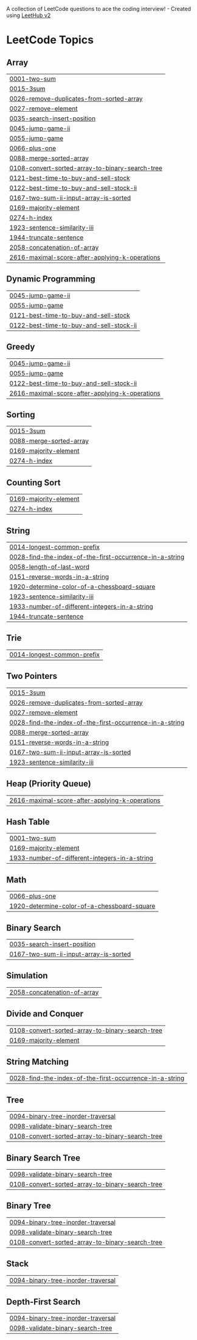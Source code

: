 A collection of LeetCode questions to ace the coding interview! - Created using [LeetHub v2](https://github.com/arunbhardwaj/LeetHub-2.0)
<!---LeetCode Topics Start-->
# LeetCode Topics
## Array
|  |
| ------- |
| [0001-two-sum](https://github.com/lordbaldwin1/LeetCode/tree/master/0001-two-sum) |
| [0015-3sum](https://github.com/lordbaldwin1/LeetCode/tree/master/0015-3sum) |
| [0026-remove-duplicates-from-sorted-array](https://github.com/lordbaldwin1/LeetCode/tree/master/0026-remove-duplicates-from-sorted-array) |
| [0027-remove-element](https://github.com/lordbaldwin1/LeetCode/tree/master/0027-remove-element) |
| [0035-search-insert-position](https://github.com/lordbaldwin1/LeetCode/tree/master/0035-search-insert-position) |
| [0045-jump-game-ii](https://github.com/lordbaldwin1/LeetCode/tree/master/0045-jump-game-ii) |
| [0055-jump-game](https://github.com/lordbaldwin1/LeetCode/tree/master/0055-jump-game) |
| [0066-plus-one](https://github.com/lordbaldwin1/LeetCode/tree/master/0066-plus-one) |
| [0088-merge-sorted-array](https://github.com/lordbaldwin1/LeetCode/tree/master/0088-merge-sorted-array) |
| [0108-convert-sorted-array-to-binary-search-tree](https://github.com/lordbaldwin1/LeetCode/tree/master/0108-convert-sorted-array-to-binary-search-tree) |
| [0121-best-time-to-buy-and-sell-stock](https://github.com/lordbaldwin1/LeetCode/tree/master/0121-best-time-to-buy-and-sell-stock) |
| [0122-best-time-to-buy-and-sell-stock-ii](https://github.com/lordbaldwin1/LeetCode/tree/master/0122-best-time-to-buy-and-sell-stock-ii) |
| [0167-two-sum-ii-input-array-is-sorted](https://github.com/lordbaldwin1/LeetCode/tree/master/0167-two-sum-ii-input-array-is-sorted) |
| [0169-majority-element](https://github.com/lordbaldwin1/LeetCode/tree/master/0169-majority-element) |
| [0274-h-index](https://github.com/lordbaldwin1/LeetCode/tree/master/0274-h-index) |
| [1923-sentence-similarity-iii](https://github.com/lordbaldwin1/LeetCode/tree/master/1923-sentence-similarity-iii) |
| [1944-truncate-sentence](https://github.com/lordbaldwin1/LeetCode/tree/master/1944-truncate-sentence) |
| [2058-concatenation-of-array](https://github.com/lordbaldwin1/LeetCode/tree/master/2058-concatenation-of-array) |
| [2616-maximal-score-after-applying-k-operations](https://github.com/lordbaldwin1/LeetCode/tree/master/2616-maximal-score-after-applying-k-operations) |
## Dynamic Programming
|  |
| ------- |
| [0045-jump-game-ii](https://github.com/lordbaldwin1/LeetCode/tree/master/0045-jump-game-ii) |
| [0055-jump-game](https://github.com/lordbaldwin1/LeetCode/tree/master/0055-jump-game) |
| [0121-best-time-to-buy-and-sell-stock](https://github.com/lordbaldwin1/LeetCode/tree/master/0121-best-time-to-buy-and-sell-stock) |
| [0122-best-time-to-buy-and-sell-stock-ii](https://github.com/lordbaldwin1/LeetCode/tree/master/0122-best-time-to-buy-and-sell-stock-ii) |
## Greedy
|  |
| ------- |
| [0045-jump-game-ii](https://github.com/lordbaldwin1/LeetCode/tree/master/0045-jump-game-ii) |
| [0055-jump-game](https://github.com/lordbaldwin1/LeetCode/tree/master/0055-jump-game) |
| [0122-best-time-to-buy-and-sell-stock-ii](https://github.com/lordbaldwin1/LeetCode/tree/master/0122-best-time-to-buy-and-sell-stock-ii) |
| [2616-maximal-score-after-applying-k-operations](https://github.com/lordbaldwin1/LeetCode/tree/master/2616-maximal-score-after-applying-k-operations) |
## Sorting
|  |
| ------- |
| [0015-3sum](https://github.com/lordbaldwin1/LeetCode/tree/master/0015-3sum) |
| [0088-merge-sorted-array](https://github.com/lordbaldwin1/LeetCode/tree/master/0088-merge-sorted-array) |
| [0169-majority-element](https://github.com/lordbaldwin1/LeetCode/tree/master/0169-majority-element) |
| [0274-h-index](https://github.com/lordbaldwin1/LeetCode/tree/master/0274-h-index) |
## Counting Sort
|  |
| ------- |
| [0169-majority-element](https://github.com/lordbaldwin1/LeetCode/tree/master/0169-majority-element) |
| [0274-h-index](https://github.com/lordbaldwin1/LeetCode/tree/master/0274-h-index) |
## String
|  |
| ------- |
| [0014-longest-common-prefix](https://github.com/lordbaldwin1/LeetCode/tree/master/0014-longest-common-prefix) |
| [0028-find-the-index-of-the-first-occurrence-in-a-string](https://github.com/lordbaldwin1/LeetCode/tree/master/0028-find-the-index-of-the-first-occurrence-in-a-string) |
| [0058-length-of-last-word](https://github.com/lordbaldwin1/LeetCode/tree/master/0058-length-of-last-word) |
| [0151-reverse-words-in-a-string](https://github.com/lordbaldwin1/LeetCode/tree/master/0151-reverse-words-in-a-string) |
| [1920-determine-color-of-a-chessboard-square](https://github.com/lordbaldwin1/LeetCode/tree/master/1920-determine-color-of-a-chessboard-square) |
| [1923-sentence-similarity-iii](https://github.com/lordbaldwin1/LeetCode/tree/master/1923-sentence-similarity-iii) |
| [1933-number-of-different-integers-in-a-string](https://github.com/lordbaldwin1/LeetCode/tree/master/1933-number-of-different-integers-in-a-string) |
| [1944-truncate-sentence](https://github.com/lordbaldwin1/LeetCode/tree/master/1944-truncate-sentence) |
## Trie
|  |
| ------- |
| [0014-longest-common-prefix](https://github.com/lordbaldwin1/LeetCode/tree/master/0014-longest-common-prefix) |
## Two Pointers
|  |
| ------- |
| [0015-3sum](https://github.com/lordbaldwin1/LeetCode/tree/master/0015-3sum) |
| [0026-remove-duplicates-from-sorted-array](https://github.com/lordbaldwin1/LeetCode/tree/master/0026-remove-duplicates-from-sorted-array) |
| [0027-remove-element](https://github.com/lordbaldwin1/LeetCode/tree/master/0027-remove-element) |
| [0028-find-the-index-of-the-first-occurrence-in-a-string](https://github.com/lordbaldwin1/LeetCode/tree/master/0028-find-the-index-of-the-first-occurrence-in-a-string) |
| [0088-merge-sorted-array](https://github.com/lordbaldwin1/LeetCode/tree/master/0088-merge-sorted-array) |
| [0151-reverse-words-in-a-string](https://github.com/lordbaldwin1/LeetCode/tree/master/0151-reverse-words-in-a-string) |
| [0167-two-sum-ii-input-array-is-sorted](https://github.com/lordbaldwin1/LeetCode/tree/master/0167-two-sum-ii-input-array-is-sorted) |
| [1923-sentence-similarity-iii](https://github.com/lordbaldwin1/LeetCode/tree/master/1923-sentence-similarity-iii) |
## Heap (Priority Queue)
|  |
| ------- |
| [2616-maximal-score-after-applying-k-operations](https://github.com/lordbaldwin1/LeetCode/tree/master/2616-maximal-score-after-applying-k-operations) |
## Hash Table
|  |
| ------- |
| [0001-two-sum](https://github.com/lordbaldwin1/LeetCode/tree/master/0001-two-sum) |
| [0169-majority-element](https://github.com/lordbaldwin1/LeetCode/tree/master/0169-majority-element) |
| [1933-number-of-different-integers-in-a-string](https://github.com/lordbaldwin1/LeetCode/tree/master/1933-number-of-different-integers-in-a-string) |
## Math
|  |
| ------- |
| [0066-plus-one](https://github.com/lordbaldwin1/LeetCode/tree/master/0066-plus-one) |
| [1920-determine-color-of-a-chessboard-square](https://github.com/lordbaldwin1/LeetCode/tree/master/1920-determine-color-of-a-chessboard-square) |
## Binary Search
|  |
| ------- |
| [0035-search-insert-position](https://github.com/lordbaldwin1/LeetCode/tree/master/0035-search-insert-position) |
| [0167-two-sum-ii-input-array-is-sorted](https://github.com/lordbaldwin1/LeetCode/tree/master/0167-two-sum-ii-input-array-is-sorted) |
## Simulation
|  |
| ------- |
| [2058-concatenation-of-array](https://github.com/lordbaldwin1/LeetCode/tree/master/2058-concatenation-of-array) |
## Divide and Conquer
|  |
| ------- |
| [0108-convert-sorted-array-to-binary-search-tree](https://github.com/lordbaldwin1/LeetCode/tree/master/0108-convert-sorted-array-to-binary-search-tree) |
| [0169-majority-element](https://github.com/lordbaldwin1/LeetCode/tree/master/0169-majority-element) |
## String Matching
|  |
| ------- |
| [0028-find-the-index-of-the-first-occurrence-in-a-string](https://github.com/lordbaldwin1/LeetCode/tree/master/0028-find-the-index-of-the-first-occurrence-in-a-string) |
## Tree
|  |
| ------- |
| [0094-binary-tree-inorder-traversal](https://github.com/lordbaldwin1/LeetCode/tree/master/0094-binary-tree-inorder-traversal) |
| [0098-validate-binary-search-tree](https://github.com/lordbaldwin1/LeetCode/tree/master/0098-validate-binary-search-tree) |
| [0108-convert-sorted-array-to-binary-search-tree](https://github.com/lordbaldwin1/LeetCode/tree/master/0108-convert-sorted-array-to-binary-search-tree) |
## Binary Search Tree
|  |
| ------- |
| [0098-validate-binary-search-tree](https://github.com/lordbaldwin1/LeetCode/tree/master/0098-validate-binary-search-tree) |
| [0108-convert-sorted-array-to-binary-search-tree](https://github.com/lordbaldwin1/LeetCode/tree/master/0108-convert-sorted-array-to-binary-search-tree) |
## Binary Tree
|  |
| ------- |
| [0094-binary-tree-inorder-traversal](https://github.com/lordbaldwin1/LeetCode/tree/master/0094-binary-tree-inorder-traversal) |
| [0098-validate-binary-search-tree](https://github.com/lordbaldwin1/LeetCode/tree/master/0098-validate-binary-search-tree) |
| [0108-convert-sorted-array-to-binary-search-tree](https://github.com/lordbaldwin1/LeetCode/tree/master/0108-convert-sorted-array-to-binary-search-tree) |
## Stack
|  |
| ------- |
| [0094-binary-tree-inorder-traversal](https://github.com/lordbaldwin1/LeetCode/tree/master/0094-binary-tree-inorder-traversal) |
## Depth-First Search
|  |
| ------- |
| [0094-binary-tree-inorder-traversal](https://github.com/lordbaldwin1/LeetCode/tree/master/0094-binary-tree-inorder-traversal) |
| [0098-validate-binary-search-tree](https://github.com/lordbaldwin1/LeetCode/tree/master/0098-validate-binary-search-tree) |
<!---LeetCode Topics End-->